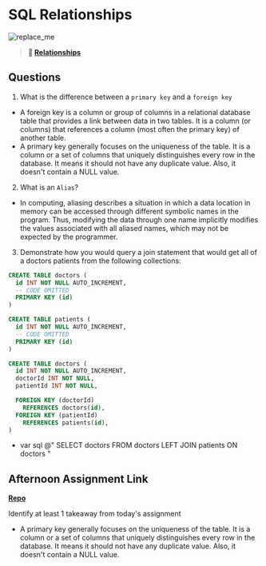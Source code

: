 # SQL Relationships


![replace_me](https://codeworks.blob.core.windows.net/public/assets/img/illustrations/placeholder.svg)

> **📖 [Relationships](https://codeworksacademy.com/fs-student-guide/resources/wk11/02-MySQL-Relationships)**

## Questions

1. What is the difference between a `primary key` and a `foreign key`
- A foreign key is a column or group of columns in a relational database table that provides a link between data in two tables. It is a column (or columns) that references a column (most often the primary key) of another table. 
- A primary key generally focuses on the uniqueness of the table. It is a column or a set of columns that uniquely distinguishes every row in the database. It means it should not have any duplicate value. Also, it doesn't contain a NULL value. 


2. What is an `Alias`?
- In computing, aliasing describes a situation in which a data location in memory can be accessed through different symbolic names in the program. Thus, modifying the data through one name implicitly modifies the values associated with all aliased names, which may not be expected by the programmer.


3. Demonstrate how you would query a join statement that would get all of a doctors patients from the following collections:

```SQL
CREATE TABLE doctors (
  id INT NOT NULL AUTO_INCREMENT,
  -- CODE OMITTED
  PRIMARY KEY (id)
)

CREATE TABLE patients (
  id INT NOT NULL AUTO_INCREMENT,
  -- CODE OMITTED
  PRIMARY KEY (id)
)

CREATE TABLE doctors (
  id INT NOT NULL AUTO_INCREMENT,
  doctorId INT NOT NULL,
  patientId INT NOT NULL,

  FOREIGN KEY (doctorId)
    REFERENCES doctors(id),
  FOREIGN KEY (patientId)
    REFERENCES patients(id),
)

```

- var sql @"
SELECT doctors FROM doctors
LEFT JOIN patients ON doctors
"

## Afternoon Assignment Link

**[Repo](https://github.com/Lumine3449/<ASSIGNMENT_REPO>)**

Identify at least 1 takeaway from today's assignment
- A primary key generally focuses on the uniqueness of the table. It is a column or a set of columns that uniquely distinguishes every row in the database. It means it should not have any duplicate value. Also, it doesn't contain a NULL value. 